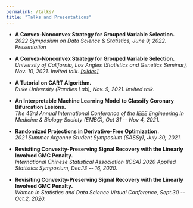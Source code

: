 ```yaml
---
permalink: /talks/
title: "Talks and Presentations"
---
```

- **A Convex-Nonconvex Strategy for Grouped Variable Selection.**\
*2022 Symposium on Data Science & Statistics, June 9, 2022. Presentation*

- **A Convex-Nonconvex Strategy for Grouped Variable Selection.**\
*University of California, Los Angles (Statistics and Genetics Seminar), Nov. 10, 2021. Invited talk. [[slides]](/files/groupGMC_UCLA.pdf)*

 - **A Tutorial on CART Algorithm.**\
  *Duke University (Randles Lab), Nov. 9, 2021. Invited talk.*
 
- **An Interpretable Machine Learning Model to Classify Coronary Bifurcation Lesions.**\
*The 43rd Annual International Conference of the IEEE Engineering in Medicine & Biology Society (EMBC),  Oct 31 -- Nov 4, 2021.*

- **Randomized Projections in Derivative-Free Optimization.** \
*2021 Summer Argonne Student Symposium (SASSy), July 30, 2021.*

- **Revisiting Convexity-Preserving  Signal Recovery  with  the Linearly Involved GMC Penalty.**\
*International Chinese Statistical Association (ICSA) 2020 Applied Statistics Symposium, Dec.13 -- 16, 2020.*

- **Revisiting Convexity-Preserving  Signal  Recovery  with  the Linearly Involved GMC Penalty.** \
*Women in Statistics and Data Science Virtual Conference, Sept.30 -- Oct.2, 2020.*